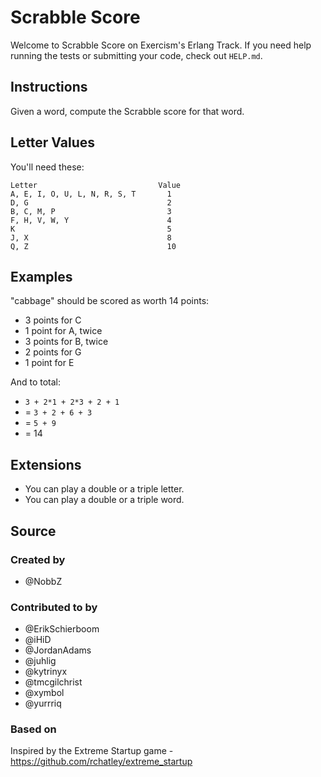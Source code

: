 # Scrabble Score

Welcome to Scrabble Score on Exercism's Erlang Track.
If you need help running the tests or submitting your code, check out `HELP.md`.

## Instructions

Given a word, compute the Scrabble score for that word.

## Letter Values

You'll need these:

```text
Letter                           Value
A, E, I, O, U, L, N, R, S, T       1
D, G                               2
B, C, M, P                         3
F, H, V, W, Y                      4
K                                  5
J, X                               8
Q, Z                               10
```

## Examples

"cabbage" should be scored as worth 14 points:

- 3 points for C
- 1 point for A, twice
- 3 points for B, twice
- 2 points for G
- 1 point for E

And to total:

- `3 + 2*1 + 2*3 + 2 + 1`
- = `3 + 2 + 6 + 3`
- = `5 + 9`
- = 14

## Extensions

- You can play a double or a triple letter.
- You can play a double or a triple word.

## Source

### Created by

- @NobbZ

### Contributed to by

- @ErikSchierboom
- @iHiD
- @JordanAdams
- @juhlig
- @kytrinyx
- @tmcgilchrist
- @xymbol
- @yurrriq

### Based on

Inspired by the Extreme Startup game - https://github.com/rchatley/extreme_startup